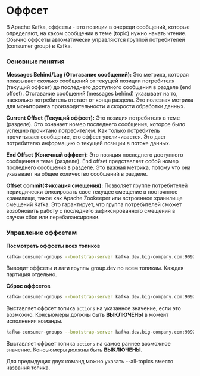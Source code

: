 # Оффсет
В Apache Kafka, оффсеты - это позиции в очереди сообщений, которые определяют, на каком сообщении в теме (topic) нужно начать чтение.  
Обычно оффсеты автоматически управляются группой потребителей (consumer group) в Kafka.

### Основные понятия 
**Messages Behind/Lag (Отставание сообщений):**
Это метрика, которая показывает сколько сообщений от текущей позиции потребителя (текущий оффсет) до последнего доступного сообщения в разделе (end offset). Отставание сообщений (messages behind) указывает на то, насколько потребитель отстает от конца раздела. Это полезная метрика для мониторинга производительности и скорости обработки данных.

**Current Offset (Текущий оффсет):**
Это позиция потребителя в теме (разделе). Это означает номер последнего сообщения, которое было успешно прочитано потребителем. Как только потребитель прочитывает сообщение, его оффсет увеличивается. Это дает потребителю информацию о текущей позиции в потоке данных.

**End Offset (Конечный оффсет):**
Это позиция последнего доступного сообщения в теме (разделе). End offset представляет собой номер последнего сообщения в разделе. Это важная метрика, потому что она указывает на общее количество сообщений в разделе.

**Offset commit(Фиксация смещения):**
Позволяет группе потребителей периодически фиксировать свое текущее смещение в постоянное хранилище, такое как Apache Zookeeper или встроенное хранилище смещений Kafka.
Это гарантирует, что группа потребителей сможет возобновить работу с последнего зафиксированного смещения в случае сбоя или перебалансировки. 

### Управление оффсетам

**Посмотреть оффсеты всех топиков**
```bash
kafka-consumer-groups --bootstrap-server kafka.dev.big-company.com:9092 --describe --group group.dev
```
Выводит оффсеты и лаги группы group.dev по всем топикам. Каждая партиция отдельно.

**Сброс оффсетов**
```bash
kafka-consumer-groups --bootstrap-server kafka.dev.big-company.com:9092 --reset-offsets --to-offset 340000 --group group.dev --topic actions --execute
```
Выставляет оффсет топика ```actions``` на указанное значение, если это возможно. Консьюмеры должны быть **ВЫКЛЮЧЕНЫ** в момент исполнения команды.
```bash
kafka-consumer-groups --bootstrap-server kafka.dev.big-company.com:9092 --reset-offsets --to-latest --group group.dev — topic actions --execute
```
Выставляет оффсет топика ```actions``` на самое раннее возможное значение. Консьюмеры должны быть **ВЫКЛЮЧЕНЫ**.

Для предыдущих двух команд можно указать --all-topics вместо названия топика.
